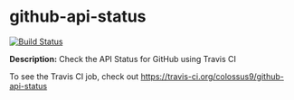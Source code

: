 # github-api-status

[![Build Status](https://travis-ci.org/colossus9/github-api-status.svg?branch=master)](https://travis-ci.org/colossus9/github-api-status)

**Description:** Check the API Status for GitHub using Travis CI

To see the Travis CI job, check out https://travis-ci.org/colossus9/github-api-status

